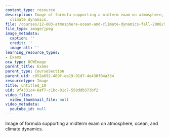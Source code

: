 ```yaml
---
content_type: resource
description: Image of formula supporting a midterm exam on atmosphere, ocean, and
  climate dynamics.
file: /courses/12-003-atmosphere-ocean-and-climate-dynamics-fall-2008/9f4331c40af7c1bc01c7550ddb373bf2_untitled_10.jpg
file_type: image/jpeg
image_metadata:
  caption: ''
  credit: ''
  image-alt: ''
learning_resource_types:
- Exams
ocw_type: OCWImage
parent_title: Exams
parent_type: CourseSection
parent_uid: c052a692-489f-ea19-91d7-4e430f04a334
resourcetype: Image
title: untitled_10
uid: 9f4331c4-0af7-c1bc-01c7-550ddb373bf2
video_files:
  video_thumbnail_file: null
video_metadata:
  youtube_id: null
---
```

Image of formula supporting a midterm exam on atmosphere, ocean, and climate dynamics.

